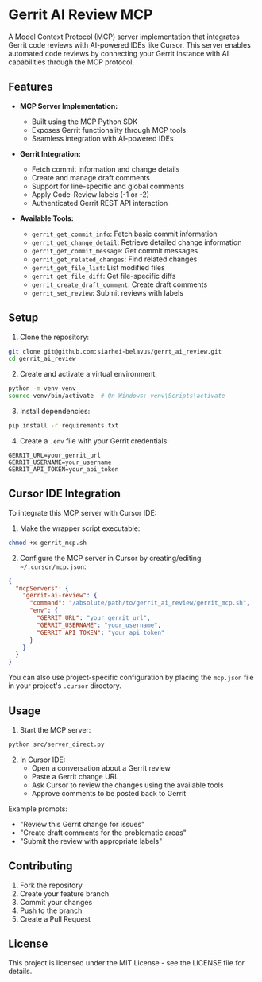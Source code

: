# Gerrit AI Review MCP

A Model Context Protocol (MCP) server implementation that integrates Gerrit code reviews with AI-powered IDEs like Cursor. This server enables automated code reviews by connecting your Gerrit instance with AI capabilities through the MCP protocol.

## Features

- **MCP Server Implementation:**
  - Built using the MCP Python SDK
  - Exposes Gerrit functionality through MCP tools
  - Seamless integration with AI-powered IDEs

- **Gerrit Integration:**
  - Fetch commit information and change details
  - Create and manage draft comments
  - Support for line-specific and global comments
  - Apply Code-Review labels (-1 or -2)
  - Authenticated Gerrit REST API interaction

- **Available Tools:**
  - `gerrit_get_commit_info`: Fetch basic commit information
  - `gerrit_get_change_detail`: Retrieve detailed change information
  - `gerrit_get_commit_message`: Get commit messages
  - `gerrit_get_related_changes`: Find related changes
  - `gerrit_get_file_list`: List modified files
  - `gerrit_get_file_diff`: Get file-specific diffs
  - `gerrit_create_draft_comment`: Create draft comments
  - `gerrit_set_review`: Submit reviews with labels

## Setup

1. Clone the repository:
```bash
git clone git@github.com:siarhei-belavus/gerrt_ai_review.git
cd gerrit_ai_review
```

2. Create and activate a virtual environment:
```bash
python -m venv venv
source venv/bin/activate  # On Windows: venv\Scripts\activate
```

3. Install dependencies:
```bash
pip install -r requirements.txt
```

4. Create a `.env` file with your Gerrit credentials:
```
GERRIT_URL=your_gerrit_url
GERRIT_USERNAME=your_username
GERRIT_API_TOKEN=your_api_token
```

## Cursor IDE Integration

To integrate this MCP server with Cursor IDE:

1. Make the wrapper script executable:
```bash
chmod +x gerrit_mcp.sh
```

2. Configure the MCP server in Cursor by creating/editing `~/.cursor/mcp.json`:
```json
{
  "mcpServers": {
    "gerrit-ai-review": {
      "command": "/absolute/path/to/gerrit_ai_review/gerrit_mcp.sh",
      "env": {
        "GERRIT_URL": "your_gerrit_url",
        "GERRIT_USERNAME": "your_username",
        "GERRIT_API_TOKEN": "your_api_token"
      }
    }
  }
}
```

You can also use project-specific configuration by placing the `mcp.json` file in your project's `.cursor` directory.

## Usage

1. Start the MCP server:
```bash
python src/server_direct.py
```

2. In Cursor IDE:
   - Open a conversation about a Gerrit review
   - Paste a Gerrit change URL
   - Ask Cursor to review the changes using the available tools
   - Approve comments to be posted back to Gerrit

Example prompts:
- "Review this Gerrit change for issues"
- "Create draft comments for the problematic areas"
- "Submit the review with appropriate labels"

## Contributing

1. Fork the repository
2. Create your feature branch
3. Commit your changes
4. Push to the branch
5. Create a Pull Request

## License

This project is licensed under the MIT License - see the LICENSE file for details.